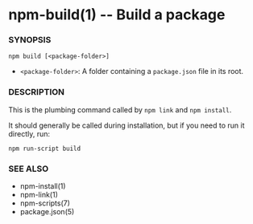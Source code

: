 npm-build(1) -- Build a package
===============================

###  SYNOPSIS

    npm build [<package-folder>]

* `<package-folder>`:
  A folder containing a `package.json` file in its root.

###  DESCRIPTION

This is the plumbing command called by `npm link` and `npm install`.

It should generally be called during installation, but if you need to run it
directly, run:

    npm run-script build

###  SEE ALSO

* npm-install(1)
* npm-link(1)
* npm-scripts(7)
* package.json(5)
